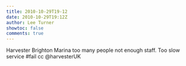 ```yaml
---
title: 2010-10-29T19-12
date: 2010-10-29T19:12Z
author: Lee Turner
showtoc: false
comments: true
---
```


Harvester Brighton Marina too many people not enough staff. Too slow service #fail cc @harvesterUK

